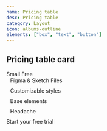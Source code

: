 ```yaml
---
name: Pricing table
desc: Pricing table
category: Layout
icon: albums-outline
elements: ["box", "text", "button"]
---
```


## Pricing table card

<core-knobs hideTabs element="core-box">
<style>
  .pricing {
    min-width: 500px;
  }
  .pricing ul {
    list-style: none;
    margin: 0;
    padding: 0;
  }
  .pricing li {
    display: flex;
    align-items: center;
    margin-bottom: 10px;
  }
  .pricing i {
    margin-right: 10px;
  }
</style>
<core-box class="pricing" bg="ui-weakest" p="lg" inline depth="sm">
  <core-text tag="h2">Small</core-text>
  <core-text tag="p" color="weak" >Free</core-text>
  <core-box my="lg">
    <ul>
      <li>
        <i class="gg-check-o"></i>
        Figma & Sketch Files
      </li>
      <li>
        <i class="gg-check-o"></i>
        Customizable styles
      </li>
      <li>
        <i class="gg-check-o"></i>
        Base elements
      </li>
      <li>
        <i class="gg-remove"></i>
        Headache
      </li>
    </ul>
  </core-box>
  <core-button full variant="primary">Start your free trial</core-button>
</core-box>
</core-knobs>
